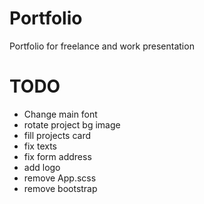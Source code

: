 # Portfolio
Portfolio for freelance and work presentation

# TODO

- Change main font
- rotate project bg image
- fill projects card
- fix texts
- fix form address
- add logo
- remove App.scss
- remove bootstrap
